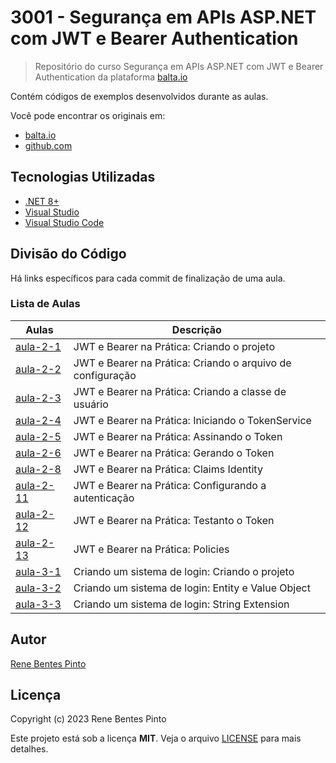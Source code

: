 # 3001 - Segurança em APIs ASP.NET com JWT e Bearer Authentication

> Repositório do curso Segurança em APIs ASP.NET com JWT e Bearer Authentication da plataforma [balta.io](https://balta.io)

Contém códigos de exemplos desenvolvidos durante as aulas.

Você pode encontrar os originais em:

- [balta.io](https://balta.io/cursos/seguranca-apis-aspnet-jwt-bearer)
- [github.com](https://github.com/balta-io/3001)

## Tecnologias Utilizadas

- [.NET 8+](https://dot.net/)
- [Visual Studio](https://visualstudio.com/)
- [Visual Studio Code](https://code.visualstudio.com/)

## Divisão do Código

Há links específicos para cada commit de finalização de uma aula.

### Lista de Aulas

| Aulas                             | Descrição                                                  |
| --------------------------------- | ---------------------------------------------------------- |
| [aula-2-1](../../commit/d5ccce9)  | JWT e Bearer na Prática: Criando o projeto                 |
| [aula-2-2](../../commit/e784cdf)  | JWT e Bearer na Prática: Criando o arquivo de configuração |
| [aula-2-3](../../commit/a01f4da)  | JWT e Bearer na Prática: Criando a classe de usuário       |
| [aula-2-4](../../commit/70dcd81)  | JWT e Bearer na Prática: Iniciando o TokenService          |
| [aula-2-5](../../commit/70dcd81)  | JWT e Bearer na Prática: Assinando o Token                 |
| [aula-2-6](../../commit/70dcd81)  | JWT e Bearer na Prática: Gerando o Token                   |
| [aula-2-8](../../commit/631e2b5)  | JWT e Bearer na Prática: Claims Identity                   |
| [aula-2-11](../../commit/18ebcd9) | JWT e Bearer na Prática: Configurando a autenticação       |
| [aula-2-12](../../commit/010568b) | JWT e Bearer na Prática: Testanto o Token                  |
| [aula-2-13](../../commit/5e11a41) | JWT e Bearer na Prática: Policies                          |
| [aula-3-1](../../commit/146b68f)  | Criando um sistema de login: Criando o projeto             |
| [aula-3-2](../../commit/f8329d8)  | Criando um sistema de login: Entity e Value Object         |
| [aula-3-3](../../commit/b124b67)  | Criando um sistema de login: String Extension              |

## Autor

[Rene Bentes Pinto](http://github.com/renebentes)

## Licença

Copyright (c) 2023 Rene Bentes Pinto

Este projeto está sob a licença **MIT**. Veja o arquivo [LICENSE](LICENSE) para mais detalhes.
